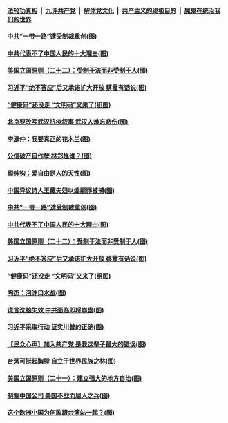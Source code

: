 

####  [法轮功真相](../../../../basic/blob/master/README.md?t=09082131) &nbsp;|&nbsp; [九评共产党](../../../../9ping.md/blob/master/README.md?t=09082131) &nbsp;|&nbsp; [解体党文化](../../../../jtdwh.md/blob/master/README.md?t=09082131)  &nbsp;|&nbsp; [共产主义的终极目的](../../../../gczydzjmd.md/blob/master/README.md?t=09082131) &nbsp;|&nbsp; [魔鬼在统治我们的世界](../../../../mgztzwmdsj.md/blob/master/README.md?t=09082131) 


#### [中共“一带一路”遭受制裁重创(图)](../pages/p4/945499.md?t=09082131) 

#### [中共代表不了中国人民的十大理由(图)](../pages/p4/945485.md?t=09082131) 

#### [美国立国原则（二十二）：受制于法而非受制于人(图)](../pages/p4/944289.md?t=09082131) 

#### [习近平“绝不答应”后又承诺扩大开放 蔡霞有话说(图)](../pages/p4/945370.md?t=09082131) 

#### [“健康码”还没走 “文明码”又来了(组图)](../pages/p4/945369.md?t=09082131) 


#### [北京要改写武汉抗疫叙事 武汉人难忘悲伤(图)](../pages/p4/945512.md?t=09082131) 

#### [李濠仲：我要真正的花木兰(图)](../pages/p4/945509.md?t=09082131) 

#### [公信破产自作孽 林郑怪谁？(图)](../pages/p4/945510.md?t=09082131) 

#### [颜纯钩：爱自由是人的天性(图)](../pages/p4/945505.md?t=09082131) 

#### [中国异议诗人王藏夫妇以煽颠罪被捕(图)](../pages/p4/945502.md?t=09082131) 

#### [中共“一带一路”遭受制裁重创(图)](../pages/p4/945499.md?t=09082131) 

#### [中共代表不了中国人民的十大理由(图)](../pages/p4/945485.md?t=09082131) 

#### [美国立国原则（二十二）：受制于法而非受制于人(图)](../pages/p4/944289.md?t=09082131) 

#### [习近平“绝不答应”后又承诺扩大开放 蔡霞有话说(图)](../pages/p4/945370.md?t=09082131) 

#### [“健康码”还没走 “文明码”又来了(组图)](../pages/p4/945369.md?t=09082131) 

#### [陶杰：泡沫口水战(图)](../pages/p4/945372.md?t=09082131) 

#### [谎言洗脑失效 中共面临即将崩盘(图)](../pages/p4/945347.md?t=09082131) 

#### [习近平采取行动 证实川普的正确(图)](../pages/p4/945337.md?t=09082131) 

#### [【民众心声】加入共产党 是我这辈子最大的错误(图)](../pages/p4/944929.md?t=09082131) 

#### [台湾可挺起胸膛 自立于世界民族之林(图)](../pages/p4/945297.md?t=09082131) 

#### [美国立国原则（二十一）：建立强大的地方自治(图)](../pages/p4/944288.md?t=09082131) 

#### [制裁中国公司 美国不战而屈人之兵(图)](../pages/p4/945292.md?t=09082131) 

#### [这个欧洲小国为何敢跟台湾站一起？(图)](../pages/p4/945295.md?t=09082131) 


